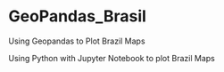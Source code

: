 # GeoPandas_Brasil
Using Geopandas to Plot Brazil Maps 

Using Python with Jupyter Notebook to plot Brazil Maps
